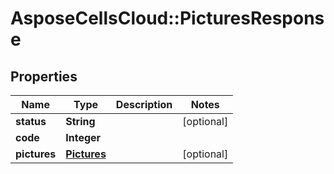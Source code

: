 # AsposeCellsCloud::PicturesResponse

## Properties
Name | Type | Description | Notes
------------ | ------------- | ------------- | -------------
**status** | **String** |  | [optional] 
**code** | **Integer** |  | 
**pictures** | [**Pictures**](Pictures.md) |  | [optional] 


